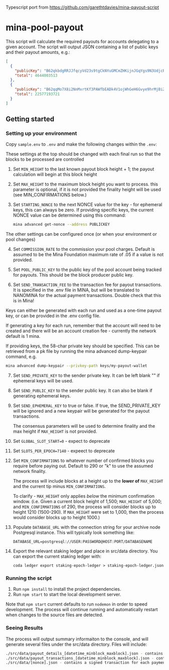 Typescript port from https://github.com/garethtdavies/mina-payout-script

# mina-pool-payout

This script will calculate the required payouts for accounts delegating to a given account. The script will output JSON containing a list of public keys and their payout amounts, e.g.:

```json
[
  {
    "publicKey": "B62qkbdgRRJJfqcyVd23s9tgCkNYuGMCmZHKijnJGqYgs9N3UdjcRtR",
    "total": 4644003513
  },
  {
    "publicKey": "B62qqMo7X8i2NnMxrtKf3PAWfbEADk4V1ojWhGeH6Gvye9hrMjBiZjM",
    "total": 22577193721
  }
]
```

## Getting started

### Setting up your environment

Copy `sample.env` to `.env` and make the following changes within the `.env`:

These settings at the top should be changed with each final run so that the blocks to be processed are controlled

1. Set `MIN_HEIGHT` to the last known payout block height + 1; the payout calculation will begin at this block height

2. Set `MAX_HEIGHT` to the maximum block height you want to process. this parameter is optional, if it is not provided the finality height will be used (see MIN_CONFIRMATIONS below.)

3. Set `STARTING_NONCE` to the next NONCE value for the key - for ephemeral keys, this can always be zero. 
   If providing specific keys, the current NONCE value can be determined using this command:

   ```bash
   mina advanced get-nonce --address PUBLICKEY
   ```

The other settings can be configured once (or when your environment or pool changes)

4. Set `COMMISSION_RATE` to the commission your pool charges. Default is assumed to be the Mina Foundation maximum rate of .05 if a value is not provided.

5. Set `POOL_PUBLIC_KEY` to the public key of the pool account being tracked for payouts. This should be the block producer public key.

6. Set `SEND_TRANSACTION_FEE` to the transaction fee for payout transactions. It is specified in the .env file in MINA, but will be translated to NANOMINA for the actual payment transactions. Double check that this is in Mina!

Keys can either be generated with each run and used as a one-time payout key, or can be provided in the .env config file.

 If generating a key for each run, remember that the account will need to be created and there will be an account creation fee - currently the network default is 1 mina. 

If providing keys, the 58-char private key should be specified. This can be retrieved from a pk file by running the mina advanced dump-keypair command, e.g.

```bash
mina advanced dump-keypair --privkey-path keys/my-payout-wallet
```

7. Set `SEND_PRIVATE_KEY` to the sender private key. It can be left blank "" if ephemeral keys will be used.

8. Set `SEND_PUBLIC_KEY` to the sender public key. It can also be blank if generating ephemeral keys.

9. Set `SEND_EPHEMERAL_KEY` to true or false. If true, the SEND_PRIVATE_KEY will be ignored and a new keypair will be generated for the payout transactions.

   The consensus parameters will be used to determine finality and the max height if `MAX_HEIGHT` is not provided.

10. Set `GLOBAL_SLOT_START=0` - expect to deprecate

11. Set `SLOTS_PER_EPOCH=7140` - expeect to deprecate

12. Set `MIN_CONFIRMATIONS` to whatever number of confirmed blocks you require before paying out. Default to 290 or "k" to use the assumed network finality. 

    The process will include blocks at a height up to the **lower of** `MAX_HEIGHT` and the current tip minus `MIN_CONFIRMATIONS`. 

    To clarify - `MAX_HEIGHT` only applies _below_ the minimum confirmation window. (i.e. Given a  current block height of 1,500; `MAX_HEIGHT` of 5,000; and `MIN_CONFIRMATIONS` of 290, the process will consider blocks up to height 1210 (1500-290). If `MAX_HEIGHT` were set to 1,000, then the process would consider blocks up to height 1000.)

13. Populate `DATABASE_URL` with the connection string for your archive node Postgresql instance. This will typically look something like:

    ```
    DATABASE_URL=postgresql://USER:PASSWORD@HOST:PORT/DATABASENAME
    ```

14. Export the relevant staking ledger and place in src/data directory. You can export the current staking ledger with: 

    ```
    coda ledger export staking-epoch-ledger > staking-epoch-ledger.json
    ```

### Running the script

1. Run `npm install` to install the project dependencies.
2. Run `npm start` to start the local development server.

Note that `npm start` current defaults to run `nodemon` in order to speed development. The process will continue running and automatically restart when changes to the source files are detected.

### Seeing Results ###

The process will output summary informaiton to the console, and will generate several files under the src/data directory. Files will include:

```bash
./src/data/payout_details_[datetime_minblock_maxblock].json - contains the detailed calculations for each delegator key at each block.
./src/data/payout_transactions_[datetime_minblock_maxblock].json - contains the list of payout transactions that should be sent.
./src/data/[nonce].json - contains a signed transaction for each payment that should be sent. These should be broadcast to the network.
```